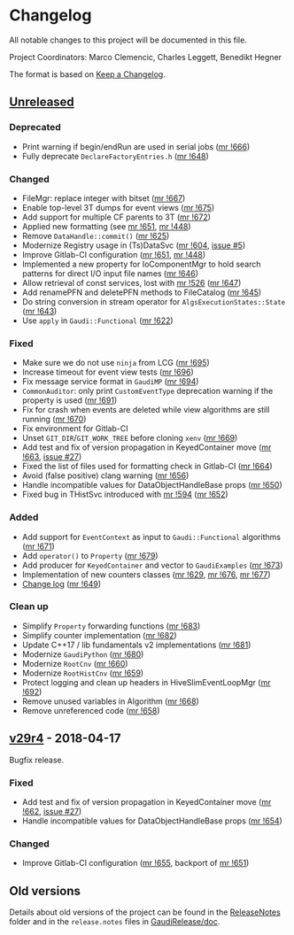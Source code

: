 # Changelog
All notable changes to this project will be documented in this file.

Project Coordinators: Marco Clemencic, Charles Leggett, Benedikt Hegner

The format is based on [Keep a Changelog](http://keepachangelog.com/en/1.0.0/).

## [Unreleased][]
### Deprecated
- Print warning if begin/endRun are used in serial jobs ([mr !666][])
- Fully deprecate `DeclareFactoryEntries.h` ([mr !648][])

### Changed
- FileMgr: replace integer with bitset ([mr !667][])
- Enable top-level 3T dumps for event views ([mr !675][])
- Add support for multiple CF parents to 3T ([mr !672][])
- Applied new formatting (see [mr !651][], [mr !448][])
- Remove `DataHandle::commit()` ([mr !625][])
- Modernize Registry usage in (Ts)DataSvc ([mr !604][], [issue #5][])
- Improve Gitlab-CI configuration ([mr !651][], [mr !448][])
- Implemented a new property for IoComponentMgr to hold search patterns for
  direct I/O input file names ([mr !646][])
- Allow retrieval of const services, lost with [mr !526][] ([mr !647][])
- Add renamePFN and deletePFN methods to FileCatalog ([mr !645][])
- Do string conversion in stream operator for `AlgsExecutionStates::State`
  ([mr !643][])
- Use `apply` in `Gaudi::Functional` ([mr !622][])

### Fixed
- Make sure we do not use `ninja` from LCG ([mr !695][])
- Increase timeout for event view tests ([mr !696][])
- Fix message service format in `GaudiMP` ([mr !694][])
- `CommonAuditor`: only print `CustomEventType` deprecation warning if the property is used ([mr !691][])
- Fix for crash when events are deleted while view algorithms are still running ([mr !670][])
- Fix environment for Gitlab-CI
- Unset `GIT_DIR`/`GIT_WORK_TREE` before cloning `xenv` ([mr !669][])
- Add test and fix of version propagation in KeyedContainer move ([mr !663][], [issue #27][])
- Fixed the list of files used for formatting check in Gitlab-CI ([mr !664][])
- Avoid (false positive) clang warning ([mr !656][])
- Handle incompatible values for DataObjectHandleBase props ([mr !650][])
- Fixed bug in THistSvc introduced with [mr !594][] ([mr !652][])

### Added
- Add support for `EventContext` as input to `Gaudi::Functional` algorithms ([mr !671][])
- Add `operator()` to `Property` ([mr !679][])
- Add producer for `KeyedContainer` and vector to `GaudiExamples` ([mr !673][])
- Implementation of new counters classes ([mr !629][], [mr !676][], [mr !677][])
- [Change log](CHANGELOG.md) ([mr !649][])

### Clean up
- Simplify `Property` forwarding functions ([mr !683][])
- Simplify counter implementation ([mr !682][])
- Update C++17 / lib fundamentals v2 implementations ([mr !681][])
- Modernize `GaudiPython` ([mr !680][])
- Modernize `RootCnv` ([mr !660][])
- Modernize `RootHistCnv` ([mr !659][])
- Protect logging and clean up headers in HiveSlimEventLoopMgr ([mr !692][])
- Remove unused variables in Algorithm ([mr !668][])
- Remove unreferenced code ([mr !658][])


## [v29r4][] - 2018-04-17
Bugfix release.

### Fixed
- Add test and fix of version propagation in KeyedContainer move ([mr !662][], [issue #27][])
- Handle incompatible values for DataObjectHandleBase props ([mr !654][])

### Changed
- Improve Gitlab-CI configuration ([mr !655][], backport of [mr !651][])


## Old versions
Details about old versions of the project can be found in the
[ReleaseNotes](ReleaseNotes) folder and in the `release.notes` files in
[GaudiRelease/doc](GaudiRelease/doc).

[mr !696]: https://gitlab.cern.ch/gaudi/Gaudi/merge_requests/696
[mr !695]: https://gitlab.cern.ch/gaudi/Gaudi/merge_requests/695
[mr !694]: https://gitlab.cern.ch/gaudi/Gaudi/merge_requests/694
[mr !692]: https://gitlab.cern.ch/gaudi/Gaudi/merge_requests/692
[mr !691]: https://gitlab.cern.ch/gaudi/Gaudi/merge_requests/691
[mr !683]: https://gitlab.cern.ch/gaudi/Gaudi/merge_requests/683
[mr !682]: https://gitlab.cern.ch/gaudi/Gaudi/merge_requests/682
[mr !681]: https://gitlab.cern.ch/gaudi/Gaudi/merge_requests/681
[mr !680]: https://gitlab.cern.ch/gaudi/Gaudi/merge_requests/680
[mr !679]: https://gitlab.cern.ch/gaudi/Gaudi/merge_requests/679
[mr !677]: https://gitlab.cern.ch/gaudi/Gaudi/merge_requests/677
[mr !676]: https://gitlab.cern.ch/gaudi/Gaudi/merge_requests/676
[mr !675]: https://gitlab.cern.ch/gaudi/Gaudi/merge_requests/675
[mr !673]: https://gitlab.cern.ch/gaudi/Gaudi/merge_requests/673
[mr !672]: https://gitlab.cern.ch/gaudi/Gaudi/merge_requests/672
[mr !671]: https://gitlab.cern.ch/gaudi/Gaudi/merge_requests/671
[mr !670]: https://gitlab.cern.ch/gaudi/Gaudi/merge_requests/670
[mr !669]: https://gitlab.cern.ch/gaudi/Gaudi/merge_requests/669
[mr !668]: https://gitlab.cern.ch/gaudi/Gaudi/merge_requests/668
[mr !667]: https://gitlab.cern.ch/gaudi/Gaudi/merge_requests/667
[mr !666]: https://gitlab.cern.ch/gaudi/Gaudi/merge_requests/666
[mr !664]: https://gitlab.cern.ch/gaudi/Gaudi/merge_requests/664
[mr !663]: https://gitlab.cern.ch/gaudi/Gaudi/merge_requests/663
[mr !662]: https://gitlab.cern.ch/gaudi/Gaudi/merge_requests/662
[mr !660]: https://gitlab.cern.ch/gaudi/Gaudi/merge_requests/660
[mr !659]: https://gitlab.cern.ch/gaudi/Gaudi/merge_requests/659
[mr !658]: https://gitlab.cern.ch/gaudi/Gaudi/merge_requests/658
[mr !656]: https://gitlab.cern.ch/gaudi/Gaudi/merge_requests/656
[mr !655]: https://gitlab.cern.ch/gaudi/Gaudi/merge_requests/655
[mr !654]: https://gitlab.cern.ch/gaudi/Gaudi/merge_requests/654
[mr !652]: https://gitlab.cern.ch/gaudi/Gaudi/merge_requests/652
[mr !651]: https://gitlab.cern.ch/gaudi/Gaudi/merge_requests/651
[mr !650]: https://gitlab.cern.ch/gaudi/Gaudi/merge_requests/650
[mr !649]: https://gitlab.cern.ch/gaudi/Gaudi/merge_requests/649
[mr !648]: https://gitlab.cern.ch/gaudi/Gaudi/merge_requests/648
[mr !647]: https://gitlab.cern.ch/gaudi/Gaudi/merge_requests/647
[mr !646]: https://gitlab.cern.ch/gaudi/Gaudi/merge_requests/646
[mr !645]: https://gitlab.cern.ch/gaudi/Gaudi/merge_requests/645
[mr !643]: https://gitlab.cern.ch/gaudi/Gaudi/merge_requests/643
[mr !629]: https://gitlab.cern.ch/gaudi/Gaudi/merge_requests/629
[mr !625]: https://gitlab.cern.ch/gaudi/Gaudi/merge_requests/625
[mr !622]: https://gitlab.cern.ch/gaudi/Gaudi/merge_requests/622
[mr !604]: https://gitlab.cern.ch/gaudi/Gaudi/merge_requests/604
[mr !594]: https://gitlab.cern.ch/gaudi/Gaudi/merge_requests/594
[mr !526]: https://gitlab.cern.ch/gaudi/Gaudi/merge_requests/526
[mr !448]: https://gitlab.cern.ch/gaudi/Gaudi/merge_requests/448

[issue #27]: https://gitlab.cern.ch/gaudi/Gaudi/issues/27
[issue #5]: https://gitlab.cern.ch/gaudi/Gaudi/issues/5

[Unreleased]: https://gitlab.cern.ch/gaudi/Gaudi/compare/v30r2...master
[v29r4]: https://gitlab.cern.ch/gaudi/Gaudi/compare/v29r3...v29r4
